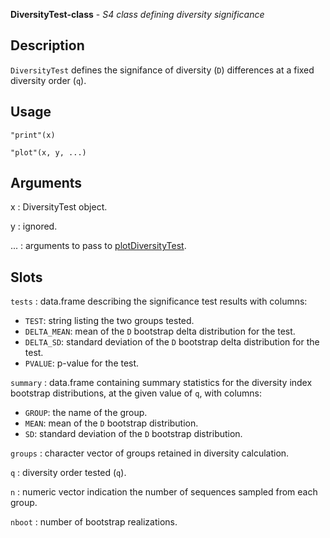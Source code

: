 **DiversityTest-class** - *S4 class defining diversity significance*

Description
--------------------

`DiversityTest` defines the signifance of diversity (<code class = 'eq'>D</code>) differences at a 
fixed diversity order (<code class = 'eq'>q</code>).


Usage
--------------------
```
"print"(x)
```
```
"plot"(x, y, ...)
```

Arguments
-------------------

x
:   DiversityTest object.

y
:   ignored.

...
:   arguments to pass to [plotDiversityTest](plotDiversityTest.md).




Slots
-------------------



`tests`
:   data.frame describing the significance test results with columns:

+ `TEST`:        string listing the two groups tested.
+ `DELTA_MEAN`:  mean of the <code class = 'eq'>D</code> bootstrap delta 
distribution for the test.
+ `DELTA_SD`:    standard deviation of the <code class = 'eq'>D</code> 
bootstrap delta distribution for the test.
+ `PVALUE`:      p-value for the test.


`summary`
:   data.frame containing summary statistics for the diversity index 
bootstrap distributions, at the given value of <code class = 'eq'>q</code>, with columns:

+ `GROUP`:   the name of the group.
+ `MEAN`:    mean of the <code class = 'eq'>D</code> bootstrap distribution.
+ `SD`:      standard deviation of the <code class = 'eq'>D</code> bootstrap 
distribution.


`groups`
:   character vector of groups retained in diversity calculation.

`q`
:   diversity order tested (<code class = 'eq'>q</code>).

`n`
:   numeric vector indication the number of sequences sampled from each group.

`nboot`
:   number of bootstrap realizations.





